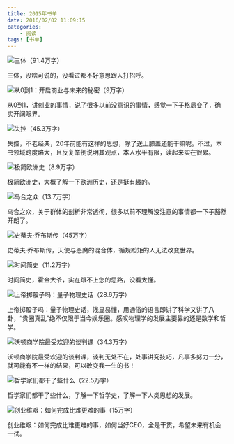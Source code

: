 ```yaml
---
title: 2015年书单
date: 2016/02/02 11:09:15
categories:
    - 阅读
tags: [书单]
---
```


![三体（91.4万字）](http://venson-blog-images.oss-cn-beijing.aliyuncs.com/2016-02-02-2015-year-book-list/270064-e9bbe0bcb1151188.jpg)

三体，没啥可说的，没看过都不好意思跟人打招呼。

![从0到1：开启商业与未来的秘密（9万字）](http://venson-blog-images.oss-cn-beijing.aliyuncs.com/2016-02-02-2015-year-book-list/270064-0f1b5147ebee83d1.jpg)

从0到1，讲创业的事情，说了很多以前没意识的事情，感觉一下子格局变了，确实开阔眼界。

![失控（45.3万字）](http://venson-blog-images.oss-cn-beijing.aliyuncs.com/2016-02-02-2015-year-book-list/270064-04e536315e4a92d2.jpg)

失控，不老经典，20年前能有这样的思想，除了送上膝盖还能干嘛呢。不过，本书领域跨度略大，且反复举例说明其观点，本人水平有限，读起来实在很累。

![极简欧洲史（8.9万字）](http://venson-blog-images.oss-cn-beijing.aliyuncs.com/2016-02-02-2015-year-book-list/270064-12a588812d0efa2b.jpg)

极简欧洲史，大概了解一下欧洲历史，还是挺有趣的。

![乌合之众（13.7万字）](http://venson-blog-images.oss-cn-beijing.aliyuncs.com/2016-02-02-2015-year-book-list/270064-3955c5cf621f6bb3.jpg)

乌合之众，关于群体的剖析非常透彻，很多以前不理解没注意的事情都一下子豁然开朗了。

![史蒂夫·乔布斯传（45万字）](http://venson-blog-images.oss-cn-beijing.aliyuncs.com/2016-02-02-2015-year-book-list/270064-67c29189923215ca.jpg)

史蒂夫·乔布斯传，天使与恶魔的混合体，循规蹈矩的人无法改变世界。

![时间简史（11.2万字）](http://venson-blog-images.oss-cn-beijing.aliyuncs.com/2016-02-02-2015-year-book-list/270064-6e21cae2f9ad2175.jpg)

时间简史，霍金大爷，实在跟不上您的思路，没看太懂。

![上帝掷骰子吗：量子物理史话（28.6万字）](http://venson-blog-images.oss-cn-beijing.aliyuncs.com/2016-02-02-2015-year-book-list/270064-4d9d0e7b7ff0d30a.jpg)

上帝掷骰子吗：量子物理史话，浅显易懂，用通俗的语言即讲了科学又讲了八卦，“贵圈真乱”绝不仅限于当今娱乐圈。感叹物理学的发展主要靠的还是数学和哲学。

![沃顿商学院最受欢迎的谈判课（34.3万字）](http://venson-blog-images.oss-cn-beijing.aliyuncs.com/2016-02-02-2015-year-book-list/270064-558264928a0e4146.jpg)

沃顿商学院最受欢迎的谈判课，谈判无处不在，处事讲究技巧，凡事多努力一分，就可能有不一样的结果，可以改变我一生的书！

![哲学家们都干了些什么（22.5万字）](http://venson-blog-images.oss-cn-beijing.aliyuncs.com/2016-02-02-2015-year-book-list/270064-0fa1762c2332a631.jpg)

哲学家们都干了些什么，了解一下哲学史，了解一下人类思想的发展。

![创业维艰：如何完成比难更难的事（15万字）](http://venson-blog-images.oss-cn-beijing.aliyuncs.com/2016-02-02-2015-year-book-list/270064-0118cde7c4b2249f.jpg)

创业维艰：如何完成比难更难的事，如何当好CEO，全是干货，希望未来有机会一试。
